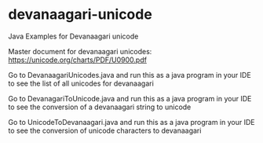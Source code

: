 # devanaagari-unicode
Java Examples for Devanaagari unicode 

Master document for devanaagari unicodes: https://unicode.org/charts/PDF/U0900.pdf

Go to DevanaagariUnicodes.java and run this as a java program in your IDE to see the list of all unicodes for devanaagari

Go to DevanagariToUnicode.java and run this as a java program in your IDE to see the conversion of a devanaagari string to unicode

Go to UnicodeToDevanaagari.java and run this as a java program in your IDE to see the conversion of unicode characters to devanaagari
